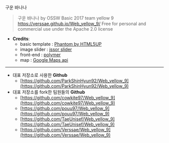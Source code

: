 구운 바나나

> 구운 바나나 by OSSW Basic 2017 team yellow 9
https://verssae.github.io/Web_yellow_9/
Free for personal and commercial use under the Apache 2.0 license

* **Credits**:
	* basic template : [Phantom by HTML5UP](https://html5up.net)
	* image slider : [jssor slider](https://www.jssor.com)
	* front-end : [polymer](https://www.polymer-project.org/)
	* map : [Google Maps api](https://developers.google.com/maps/documentation/javascript/adding-a-google-map?hl=ko)

-----------

* 대표 저장소로 사용한 **Github**
	* [https://github.com/ParkShinHyun92/Web_yellow_9](https://github.com/ParkShinHyun92/Web_yellow_9)
* 대표 저장소를 fork한 팀원들의 **Github**
	* [https://github.com/cowkite97/Web_yellow_9](https://github.com/cowkite97/Web_yellow_9)
  * [https://github.com/pouu97/Web_yellow_9](https://github.com/pouu97/Web_yellow_9)
  * [https://github.com/TaeUnisef/Web_yellow_9](https://github.com/TaeUnisef/Web_yellow_9)
  * [https://github.com/Verssae/Web_yellow_9](https://github.com/Verssae/Web_yellow_9)
